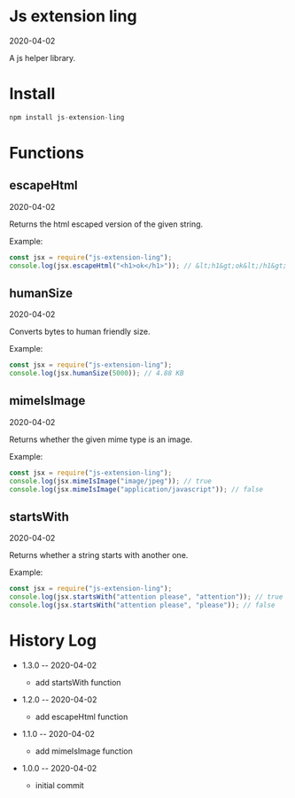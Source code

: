 Js extension ling
===========
2020-04-02

A js helper library.



Install
=======

```js
npm install js-extension-ling
```




Functions
===========

escapeHtml
----------
2020-04-02

Returns the html escaped version of the given string.

Example:

```js
const jsx = require("js-extension-ling");
console.log(jsx.escapeHtml("<h1>ok</h1>")); // &lt;h1&gt;ok&lt;/h1&gt;
```




humanSize
----------
2020-04-02

Converts bytes to human friendly size.

Example:

```js
const jsx = require("js-extension-ling");
console.log(jsx.humanSize(5000)); // 4.88 KB
```


mimeIsImage
----------
2020-04-02

Returns whether the given mime type is an image.

Example:

```js
const jsx = require("js-extension-ling");
console.log(jsx.mimeIsImage("image/jpeg")); // true
console.log(jsx.mimeIsImage("application/javascript")); // false
```



startsWith
----------
2020-04-02

Returns whether a string starts with another one.

Example:

```js
const jsx = require("js-extension-ling");
console.log(jsx.startsWith("attention please", "attention")); // true
console.log(jsx.startsWith("attention please", "please")); // false
```









History Log
=============

- 1.3.0 -- 2020-04-02

    - add startsWith function
    
- 1.2.0 -- 2020-04-02

    - add escapeHtml function
    
- 1.1.0 -- 2020-04-02

    - add mimeIsImage function
    
- 1.0.0 -- 2020-04-02

    - initial commit 